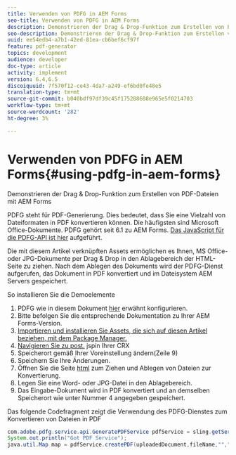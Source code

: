 ```yaml
---
title: Verwenden von PDFG in AEM Forms
seo-title: Verwenden von PDFG in AEM Forms
description: Demonstrieren der Drag & Drop-Funktion zum Erstellen von PDF-Dateien mit AEM Forms
seo-description: Demonstrieren der Drag & Drop-Funktion zum Erstellen von PDF-Dateien mit AEM Forms
uuid: ee54edb4-a7b1-42ed-81ea-cb6bef6cf97f
feature: pdf-generator
topics: development
audience: developer
doc-type: article
activity: implement
version: 6.4,6.5
discoiquuid: 7f570f12-ce43-4da7-a249-ef6bd0fe48e5
translation-type: tm+mt
source-git-commit: b040bdf97df39c45f175288608e965e5f0214703
workflow-type: tm+mt
source-wordcount: '282'
ht-degree: 3%

---
```



# Verwenden von PDFG in AEM Forms{#using-pdfg-in-aem-forms}

Demonstrieren der Drag &amp; Drop-Funktion zum Erstellen von PDF-Dateien mit AEM Forms

PDFG steht für PDF-Generierung. Dies bedeutet, dass Sie eine Vielzahl von Dateiformaten in PDF konvertieren können. Die häufigsten sind Microsoft Office-Dokumente. PDFG gehört seit 6.1 zu AEM Forms.
[Das JavaScript für die PDFG-API ist hier](https://helpx.adobe.com/experience-manager/6-3/forms/using/aem-document-services-programmatically.html#PDFGeneratorService) aufgeführt.

Die mit diesem Artikel verknüpften Assets ermöglichen es Ihnen, MS Office- oder JPG-Dokumente per Drag &amp; Drop in den Ablagebereich der HTML-Seite zu ziehen. Nach dem Ablegen des Dokuments wird der PDFG-Dienst aufgerufen, das Dokument in PDF konvertiert und im Dateisystem AEM Servers gespeichert.

So installieren Sie die Demoelemente

1. PDFG wie in diesem Dokument [hier](https://helpx.adobe.com/de/experience-manager/6-4/forms/using/install-configure-pdf-generator.html) erwähnt konfigurieren.
1. Bitte befolgen Sie die entsprechende Dokumentation zu Ihrer AEM Forms-Version.
1. [Importieren und installieren Sie Assets, die sich auf diesen Artikel beziehen, mit dem Package Manager.](assets/createpdfgdemov2.zip)
1. [Navigieren Sie zu post.](http://localhost:4502/apps/AemFormsSamples/components/createPDF/POST.jsp) jspin Ihrer CRX
1. Speicherort gemäß Ihrer Voreinstellung ändern(Zeile 9)
1. Speichern Sie Ihre Änderungen.
1. Öffnen Sie die Seite [ html](http://localhost:4502/content/DocumentServices/CreatePDFG.html) zum Ziehen und Ablegen von Dateien zur Konvertierung.
1. Legen Sie eine Word- oder JPG-Datei in den Ablagebereich.
1. Das Eingabe-Dokument wird in PDF konvertiert und an demselben Speicherort wie unter Nummer 4 angegeben gespeichert.

Das folgende Codefragment zeigt die Verwendung des PDFG-Dienstes zum Konvertieren von Dateien in PDF

```java
com.adobe.pdfg.service.api.GeneratePDFService pdfService = sling.getService(com.adobe.pdfg.service.api.GeneratePDFService.class);
System.out.println("Got PDF Service");
java.util.Map map = pdfService.createPDF(uploadedDocument,fileName,"","Standard","No Security", null, null);
```

